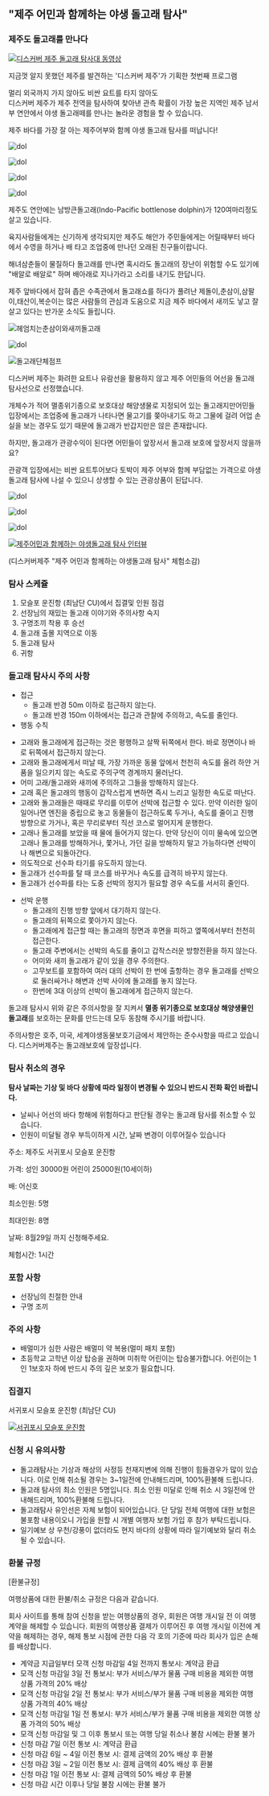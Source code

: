 

## "제주 어민과 함께하는 야생 돌고래 탐사"
### 제주도 돌고래를 만나다


[![디스커버 제주 돌고래 탐사대 동영상](http://img.youtube.com/vi/EyehYqUnVz4/0.jpg)](https://www.youtube.com/watch?v=EyehYqUnVz4)



지금껏 알지 못했던 제주를 발견하는 
'디스커버 제주'가 기획한 첫번째 프로그램 
 
멀리 외국까지 가지 않아도 
비싼 요트를 타지 않아도  
디스커버 제주가 제주 전역을 탐사하여 찾아낸 
관측 확률이 가장 높은 지역인 
제주 남서부 연안에서 야생 돌고래떼를 만나는 
놀라운 경험을 할 수 있습니다. 




 
제주 바다를 가장 잘 아는 제주어부와 함께 
야생 돌고래 탐사를 떠납니다!



![dol](https://s5.postimg.org/igktg1xxj/IMG_7577.jpg#center)

![dol](https://s5.postimg.org/8d0oxn6kn/IMG_7701.jpg#center)

![dol](https://s5.postimg.org/bnkgjs747/IMG_7691.jpg#center)

![dol](https://s5.postimg.org/opaqndkw7/dol12.jpg#center)


제주도 연안에는 남방큰돌고래(Indo-Pacific bottlenose dolphin)가 120여마리정도 살고 있습니다. 
 
육지사람들에게는 신기하게 생각되지만 제주도 해안가 주민들에게는 
어릴때부터 바다에서 수영을 하거나 배 타고 조업중에 만나던 오래된 친구들이랍니다.   
 
해녀삼춘들이 물질하다 돌고래를 만나면 혹시라도 돌고래의 장난이 위험할 수도 있기에 
"배알로 배알로" 하며 배아래로 지나가라고 소리를 내기도 한답니다.
 
제주 앞바다에서 잡혀 좁은 수족관에서 돌고래쇼를 하다가 풀려난
제돌이,춘삼이,삼팔이,태산이,복순이는 많은 사람들의 관심과 도움으로
지금 제주 바다에서 새끼도 낳고 잘 살고 있다는 반가운 소식도 들립니다.

![헤엄치는춘삼이와새끼돌고래](https://s5.postimg.org/os3t1p3bb/image.jpg#center)

![dol](https://s5.postimg.org/8tcpslfk7/dol11.jpg#center)

![돌고래단체점프](https://scontent-icn1-1.xx.fbcdn.net/t31.0-8/14715434_1297166823650325_8995575051042810805_o.jpg#center)


디스커버 제주는 화려한 요트나 유람선을 활용하지 않고 제주 어민들의 어선을 돌고래 탐사선으로 선정했습니다.

개체수가 적어 멸종위기종으로 보호대상 해양생물로 지정되어 있는 돌고래지만어민들 입장에서는 조업중에 돌고래가 나타나면 물고기를 쫒아내기도 하고 그물에 걸려 어업 손실을 보는 경우도 있기 때문에 돌고래가 반갑지만은 않은 존재랍니다.

하지만, 돌고래가 관광수익이 된다면 어민들이 앞장서서 돌고래 보호에 앞장서지 않을까요?

관광객 입장에서는 비싼 요트투어보다 토박이 제주 어부와 함께 부담없는 가격으로 야생 돌고래 탐사에 나설 수 있으니 상생할 수 있는 관광상품이 된답니다.

![dol](https://s5.postimg.org/cxi9yu0w7/IMG_7644.jpg#center)

![dol](https://s5.postimg.org/kty5tbmyv/dol10.jpg#center)

![dol](https://s5.postimg.org/vfi15btaf/dol09.jpg#center)



[![제주어민과 함께하는 야생돌고래 탐사 인터뷰](http://img.youtube.com/vi/urmOEHdnf-w/0.jpg)](https://www.youtube.com/watch?v=urmOEHdnf-w)

(디스커버제주 "제주 어민과 함께하는 야생돌고래 탐사" 체험소감)

### 탐사 스케쥴
1. 모슬포 운진항 (최남단 CU)에서 집결및 인원 점검
1. 선장님의 재밌는 돌고래 이야기와 주의사항 숙지
1. 구명조끼 착용 후 승선
1. 돌고래 출몰 지역으로 이동
1. 돌고래 탐사
1. 귀항


### 돌고래 탐사시 주의 사항

* 접근
  - 돌고래 반경 50m 이하로 접근하지 않는다. 
  - 돌고래 반경 150m 이하에서는 접근과 관찰에 주의하고, 속도를 줄인다.
* 행동 수칙
 - 고래와 돌고래에게 접근하는 것은 평행하고 살짝 뒤쪽에서 한다. 바로 정면이나 바로 뒤쪽에서 접근하지 않는다. 
 - 고래와 돌고래에게서 떠날 때, 가장 가까운 동물 앞에서 천천히 속도를 올려 하얀 거품을 일으키지 않는 속도로 주의구역 경계까지 물러난다. 
 - 어미 고래/돌고래와 새끼에 주의하고 그들을 방해하지 않는다.
 - 고래 혹은 돌고래의 행동이 갑작스럽게 변하면 즉시 느리고 일정한 속도로 떠난다. 
 - 고래와 돌고래들은 때때로 무리를 이루어 선박에 접근할 수 있다. 만약 이러한 일이 일어나면 엔진을 중립으로 놓고 동물들이 접근하도록 두거나, 속도를 줄이고 진행 방향으로 가거나, 혹은 무리로부터 직선 코스로 멀어지게 운행한다. 
 - 고래나 돌고래를 보았을 때 물에 들어가지 않는다. 만약 당신이 이미 물속에 있으면 고래나 돌고래를 방해하거나, 쫓거나, 가던 길을 방해하지 말고 가능하다면 선박이나 해변으로 되돌아간다. 
 - 의도적으로 선수파 타기를 유도하지 않는다. 
 - 돌고래가 선수파를 탈 때 코스를 바꾸거나 속도를 급격히 바꾸지 않는다. 
 - 돌고래가 선수파를 타는 도중 선박의 정지가 필요할 경우 속도를 서서히 줄인다.
* 선박 운행
  - 돌고래의 진행 방향 앞에서 대기하지 않는다.
  - 돌고래의 뒤쪽으로 쫓아가지 않는다.
  - 돌고래에게 접근할 때는 돌고래의 정면과 후면을 피하고 옆쪽에서부터 천천히 접근한다.
  - 돌고래 주변에서는 선박의 속도를 줄이고 갑작스러운 방향전환을 하지 않는다. 
  - 어미와 새끼 돌고래가 같이 있을 경우 주의한다.
  - 고무보트를 포함하여 여러 대의 선박이 한 번에 출항하는 경우 
    돌고래를 선박으로 둘러싸거나 해변과 선박 사이에 돌고래를 놓지 않는다. 
  - 한번에 3대 이상의 선박이 돌고래에게 접근하지 않는다. 

돌고래 탐사시 위와 같은 주의사항을 잘 지켜서 
**멸종 위기종으로 보호대상 해양생물인 돌고래**를 보호하는 문화를 만드는데 모두 동참해 주시기를 바랍니다.

주의사항은 호주, 미국, 세계야생동물보호기금에서 제안하는 준수사항을 따르고 있습니다.
디스커버제주는 돌고래보호에 앞장섭니다.

### 탐사 취소의 경우
**탐사 날짜는 기상 및 바다 상황에 따라 일정이 변경될 수 있으니 반드시 전화 확인 바랍니다.**

* 날씨나 어선의 바다 항해에 위험하다고 판단될 경우는 돌고래 탐사를 취소할 수 있습니다.
* 인원이 미달될 경우 부득이하게 시간, 날짜 변경이 이루어질수 있습니다

주소: 제주도 서귀포시 모슬포 운진항

가격: 성인 30000원 어린이 25000원(10세이하) 

배: 어신호

최소인원: 5명

최대인원: 8명

날짜: 8월29일 까지 신청해주세요.

체험시간: 1시간

### 포함 사항
- 선장님의 친절한 안내
- 구명 조끼

### 주의 사항
- 배멀미가 심한 사람은 배멀미 약 복용(멀미 패치 포함)
- 초등학교 고학년 이상 탑승을 권하며 미취학 어린이는 탑승불가합니다. 어린이는 1인 1보호자 하에 반드시 주의 깊은 보호가 필요합니다.

### 집결지

서귀포시 모슬포 운진항 (최남단 CU)

[![서귀포시 모슬포 운진항](http://map2.daum.net/map/mapservice?MX=327007&MY=-78210&SCALE=5&IW=565&IH=308&COORDSTM=WCONGNAMUL)](http://map.daum.net/?urlX=327007&urlY=-78210&urlLevel=4&map_type=TYPE_MAP&map_hybrid=false&SHOWMARK=true)

### 신청 시 유의사항
- 돌고래탐사는 기상과 해상의 사정등 천재지변에 의해 진행이 힘들경우가 많이 있습니다.
이로 인해 취소될 경우는 3~1일전에 안내해드리며, 100%환불해 드립니다.
- 돌고래 탐사의 최소 인원은 5명입니다. 최소 인원 미달로 인해 취소 시 3일전에 안내해드리며, 100%환불해 드립니다.
- 돌고래탐사 유인선은 자체 보험이 되어있습니다. 단 당일 전체 여행에 대한 보험은 불포함 내용이오니 가입을 원할 시 개별 여행자 보험 가입 후 참가 부탁드립니다.
- 일기예보 상 우천/강풍이 없더라도 현지 바다의 상황에 따라 일기예보와 달리 취소될 수 있습니다.

### 환불 규정
[환불규정]

여행상품에 대한 환불/취소 규정은 다음과 같습니다.

회사 사이트를 통해 참여 신청을 받는 여행상품의 경우, 회원은 여행 개시일 전 이 여행 계약을 해제할 수 있습니다. 회원의 여행상품 결제가 이루어진 후 여행 개시일 이전에 계약을 해제하는 경우, 해제 통보 시점에 관한 다음 각 호의 기준에 따라 회사가 입은 손해를 배상합니다.

* 계약금 지급일부터 모객 신청 마감일 4일 전까지 통보시: 계약금 환급
* 모객 신청 마감일 3일 전 통보시: 부가 서비스/부가 물품 구매 비용을 제외한 여행 상품 가격의 20% 배상
* 모객 신청 마감일 2일 전 통보시: 부가 서비스/부가 물품 구매 비용을 제외한 여행 상품 가격의 40% 배상
* 모객 신청 마감일 1일 전 통보시: 부가 서비스/부가 물품 구매 비용을 제외한 여행 상품 가격의 50% 배상
* 모객 신청 마감일 및 그 이후 통보시 또는 여행 당일 취소나 불참 시에는 환불 불가
* 신청 마감 7일 이전 통보 시: 계약금 환급 
* 신청 마감 6일 ~ 4일 이전 통보 시: 결제 금액의 20% 배상 후 환불 
* 신청 마감 3일 ~ 2일 이전 통보 시: 결제 금액의 40% 배상 후 환불 
* 신청 마감 1일 이전 통보 시: 결제 금액의 50% 배상 후 환불 
* 신청 마감 시간 이후나 당일 불참 시에는 환불 불가 
